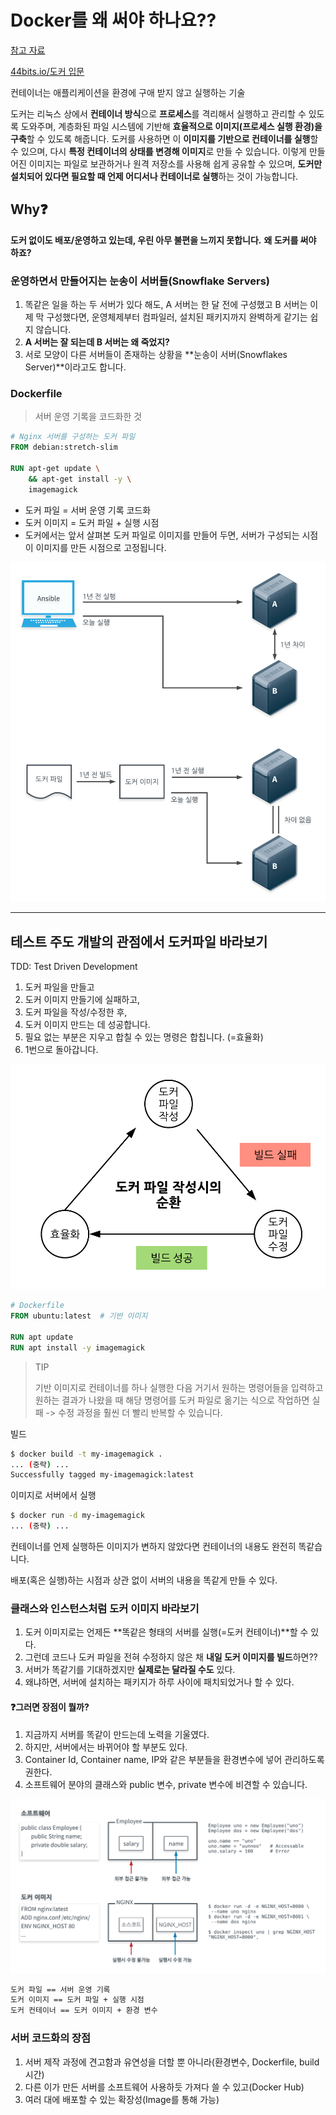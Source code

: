 # Docker를 왜 써야 하나요??

[참고 자료](https://www.44bits.io/ko/post/why-should-i-use-docker-container)

[44bits.io/도커 입문](https://www.44bits.io/ko/post/easy-deploy-with-docker)



컨테이너는 애플리케이션을 환경에 구애 받지 않고 실행하는 기술

도커는 리눅스 상에서 **컨테이너 방식**으로 **프로세스**를 격리해서 실행하고 관리할 수 있도록 도와주며, 계층화된 파일 시스템에 기반해 **효율적으로 이미지(프로세스 실행 환경)을 구축**할 수 있도록 해줍니다. 도커를 사용하면 이 **이미지를 기반으로 컨테이너를 실행**할 수 있으며, 다시 **특정 컨테이너의 상태를 변경해 이미지**로 만들 수 있습니다. 이렇게 만들어진 이미지는 파일로 보관하거나 원격 저장소를 사용해 쉽게 공유할 수 있으며, **도커만 설치되어 있다면 필요할 때 언제 어디서나 컨테이너로 실행**하는 것이 가능합니다.



## Why:question:

**도커 없이도 배포/운영하고 있는데, 우린 아무 불편을 느끼지 못합니다.**
**왜 도커를 써야 하죠?**



### 운영하면서 만들어지는 눈송이 서버들(Snowflake Servers)



1. 똑같은 일을 하는 두 서버가 있다 해도, A 서버는 한 달 전에 구성했고 B 서버는 이제 막 구성했다면, 운영체제부터 컴파일러, 설치된 패키지까지 완벽하게 같기는 쉽지 않습니다.
2. **A 서버는 잘 되는데 B 서버는 왜 죽었지?**
3. 서로 모양이 다른 서버들이 존재하는 상황을 **눈송이 서버(Snowflakes Server)**이라고도 합니다.



### Dockerfile

> 서버 운영 기록을 코드화한 것

```dockerfile
# Nginx 서버를 구성하는 도커 파일
FROM debian:stretch-slim

RUN apt-get update \
    && apt-get install -y \
    imagemagick  
```



- 도커 파일 = 서버 운영 기록 코드화 
- 도커 이미지 = 도커 파일 + 실행 시점
- 도커에서는 앞서 살펴본 도커 파일로 이미지를 만들어 두면, 서버가 구성되는 시점이 이미지를 만든 시점으로 고정됩니다.



![Docker 설명 Image](images/Docker_explain.m.png)

------





## 테스트 주도 개발의 관점에서 도커파일 바라보기



TDD: Test Driven Development



1. 도커 파일을 만들고
2. 도커 이미지 만들기에 실패하고,
3. 도커 파일을 작성/수정한 후,
4. 도커 이미지 만드는 데 성공합니다.
5. 필요 없는 부분은 지우고 합칠 수 있는 명령은 합칩니다. (=효율화)
6. 1번으로 돌아갑니다.



![Dockerfile 작성 순환](images/54855bc2f1cbd3143832027cbbe7e651cee964e8ac83a9d86e93b75c06bccb06.m.png)



```dockerfile
# Dockerfile
FROM ubuntu:latest  # 기반 이미지

RUN apt update
RUN apt install -y imagemagick
```



> TIP
>
> 기반 이미지로 컨테이너를 하나 실행한 다음 거기서 원하는 명령어들을 입력하고 원하는 결과가 나왔을 때 해당 명령어를 도커 파일로 옮기는 식으로 작업하면 실패 -> 수정 과정을 훨씬 더 빨리 반복할 수 있습니다.



빌드

```bash
$ docker build -t my-imagemagick .
... (중략) ...
Successfully tagged my-imagemagick:latest
```



이미지로 서버에서 실행

```bash
$ docker run -d my-imagemagick
... (중략) ...
```



컨테이너를 언제 실행하든 이미지가 변하지 않았다면 컨테이너의 내용도 완전히 똑같습니다. 

배포(혹은 실행)하는 시점과 상관 없이 서버의 내용을 똑같게 만들 수 있다.



### 클래스와 인스턴스처럼 도커 이미지 바라보기

1. 도커 이미지로는 언제든 **똑같은 형태의 서버를 실행(=도커 컨테이너)**할 수 있다. 
2. 그런데 코드나 도커 파일을 전혀 수정하지 않은 채 **내일 도커 이미지를 빌드**하면??
3. 서버가 똑같기를 기대하겠지만 **실제로는 달라질 수도** 있다. 
4. 왜냐하면, 서버에 설치하는 패키지가 하루 사이에 패치되었거나 할 수 있다.



#### :question:그러면 장점이 뭘까?

1. 지금까지 서버를 똑같이 만드는데 노력을 기울였다.
2. 하지만, 서버에서는 바뀌어야 할 부분도 있다.
3. Container Id, Container name, IP와 같은 부분들을 환경변수에 넣어 관리하도록 권한다.
4. 소프트웨어 분야의 클래스와 public 변수, private 변수에 비견할 수 있습니다.

![소프트웨어와 비교해 본 도커 이미지](images/bc718884a4278b663d4225a66886603b1e2f183841f2b09611cd24048105a71d.m.png)

```markdown
도커 파일 == 서버 운영 기록
도커 이미지 == 도커 파일 + 실행 시점
도커 컨테이너 == 도커 이미지 + 환경 변수
```



### 서버 코드화의 장점

1. 서버 제작 과정에 견고함과 유연성을 더할 뿐 아니라(환경변수, Dockerfile, build 시간)
2. 다른 이가 만든 서버를 소프트웨어 사용하듯 가져다 쓸 수 있고(Docker Hub)
3. 여러 대에 배포할 수 있는 확장성(Image를 통해 가능)

